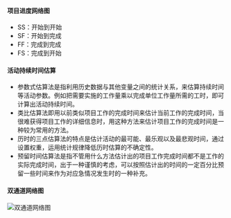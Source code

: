 #### 项目进度网络图

- SS：开始到开始
- SF：开始到完成
- FF：完成到完成
- FS：完成到开始

#### 活动持续时间估算

- 参数式估算法是指利用历史数据与其他变量之间的统计关系，来估算持续时间等活动参数。例如把需要实施的工作量乘以完成单位工作量所需的工时，即可计算出活动持续时间。
- 类比估算法即用以前类似项目工作的完成时间来估计当前工作的完成时间，当很难获得项目工作的详细信息时，用这种方法来估计项目工作的完成时间是一种较为常用的方法。
- 历时的三点估算法的特点是估计活动的最可能、最乐观以及最悲观时间，通过设置权重，运用统计规律降低历时估算的不确定性。
- 预留时间估算法是指不管用什么方法估计出的项目工作完成时间都不是工作的实际完成时间，出于一种谨慎的考虑，可以按照估计出的时间的一定百分比预留一些时间来作为对应急情况发生时的一种补充。

#### 双通道网络图

![双通道网络图](https://github.com/youcai922/gaoxiang2022/blob/main/99src/双通道网络图.png?raw=true)


